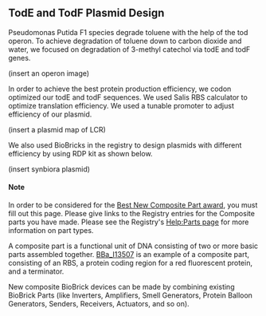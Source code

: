 ## TodE and TodF Plasmid Design

Pseudomonas Putida F1 species degrade toluene with the help of the tod operon. To achieve degradation of toluene down to carbon dioxide and water, we focused on degradation of 3-methyl catechol via todE and todF genes.

(insert an operon image)

In order to achieve the best protein production efficiency, we codon optimized our todE and todF sequences. We used Salis RBS calculator to optimize translation efficiency. We used a tunable promoter to adjust efficiency of our plasmid.

(insert a plasmid map of LCR)

We also used BioBricks in the registry to design plasmids with different efficiency by using RDP kit as shown below.

(insert synbiora plasmid)

#### Note

In order to be considered for the [Best New Composite Part
award](http://2015.igem.org/Judging/Awards#SpecialPrizes), you must fill out
this page. Please give links to the Registry entries for the Composite parts you
have made. Please see the Registry's [Help:Parts
page](http://parts.igem.org/Help:Parts#Basic_and_Composite_Parts) for more
information on part types.

A composite part is a functional unit of DNA consisting of two or more basic
parts assembled together.
[BBa_I13507](http://parts.igem.org/wiki/index.php/Part:BBa_I13507) is an example
of a composite part, consisting of an RBS, a protein coding region for a red
fluorescent protein, and a terminator.

New composite BioBrick devices can be made by combining existing BioBrick Parts
(like Inverters, Amplifiers, Smell Generators, Protein Balloon Generators,
Senders, Receivers, Actuators, and so on).
